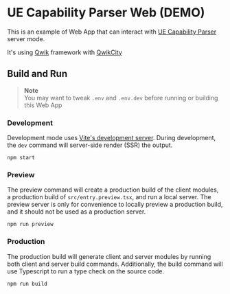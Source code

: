 # UE Capability Parser Web (DEMO)

This is an example of Web App that can interact with [UE Capability Parser](https://github.com/HandyMenny/uecapabilityparser) server mode.

It's using [Qwik](https://qwik.builder.io) framework with [QwikCity](https://qwik.builder.io/qwikcity/overview/)


## Build and Run
> **Note**<br>
You may want to tweak `.env` and `.env.dev` before running or building this Web App

### Development

Development mode uses [Vite's development server](https://vitejs.dev/). During development, the `dev` command will server-side render (SSR) the output.

```shell
npm start
```

### Preview

The preview command will create a production build of the client modules, a production build of `src/entry.preview.tsx`, and run a local server. The preview server is only for convenience to locally preview a production build, and it should not be used as a production server.

```shell
npm run preview
```

### Production

The production build will generate client and server modules by running both client and server build commands. Additionally, the build command will use Typescript to run a type check on the source code.

```shell
npm run build 
```

